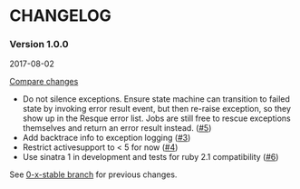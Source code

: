 # CHANGELOG

### Version 1.0.0

2017-08-02

[Compare changes](http://github.com/codevise/state_machine_job/compare/0-x-stable...v1.0.0)

- Do not silence exceptions. Ensure state machine can transition to
  failed state by invoking error result event, but then re-raise
  exception, so they show up in the Resque error list. Jobs are still
  free to rescue exceptions themselves and return an error result
  instead.
  ([#5](https://github.com/codevise/state_machine_job/pull/5))
- Add backtrace info to exception logging
  ([#3](https://github.com/codevise/state_machine_job/pull/3))
- Restrict activesupport to < 5 for now
  ([#4](https://github.com/codevise/state_machine_job/pull/4))
- Use sinatra 1 in development and tests for ruby 2.1 compatibility
  ([#6](https://github.com/codevise/state_machine_job/pull/6))

See
[0-x-stable branch](https://github.com/codevise/state_machine_job/blob/0-x-stable/CHANGELOG.md)
for previous changes.

